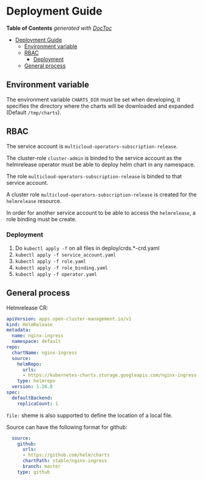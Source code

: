 # Deployment Guide

<!-- START doctoc generated TOC please keep comment here to allow auto update -->
<!-- DON'T EDIT THIS SECTION, INSTEAD RE-RUN doctoc TO UPDATE -->
**Table of Contents**  *generated with [DocToc](https://github.com/thlorenz/doctoc)*

- [Deployment Guide](#deployment-guide)
    - [Environment variable](#environment-variable)
    - [RBAC](#rbac)
        - [Deployment](#deployment)
    - [General process](#general-process)
<!-- END doctoc generated TOC please keep comment here to allow auto update -->

## Environment variable

The environment variable `CHARTS_DIR` must be set when developing, it specifies the directory where the charts will be downloaded and expanded (Default `/tmp/charts`).

## RBAC

The service account is `multicloud-operators-subscription-release`.

The cluster-role `cluster-admin` is binded to the service account as the helmrelease operator must be able to deploy helm chart in any namespace.

The role `multicloud-operators-subscription-release` is binded to that service account.

A cluster role `multicloud-operators-subscription-release` is created for the `helmrelease` resource.

In order for another service account to be able to access the `helmrelease`, a role binding must be create.

### Deployment

1) Do `kubectl apply -f` on all files in deploy/crds.*-crd.yaml
2) `kubectl apply -f service_account.yaml`
3) `kubectl apply -f role.yaml`
4) `kubectl apply -f role_binding.yaml`
5) `kubectl apply -f operator.yaml`

## General process

Helmrelease CR:

```yaml
apiVersion: apps.open-cluster-management.io/v1
kind: HelmRelease
metadata:
  name: nginx-ingress
  namespace: default
repo:
  chartName: nginx-ingress
  source:
    helmRepo:
      urls:
      - https://kubernetes-charts.storage.googleapis.com/nginx-ingress-1.26.0.tgz
    type: helmrepo
  version: 1.26.0
spec:
  defaultBackend:
    replicaCount: 1
```

`file:` sheme is also supported to define the location of a local file.

Source can have the following format for github:

```yaml
  source:
    github:
      urls:
      - https://github.com/helm/charts
      chartPath: stable/nginx-ingress
      branch: master
    type: github
```
